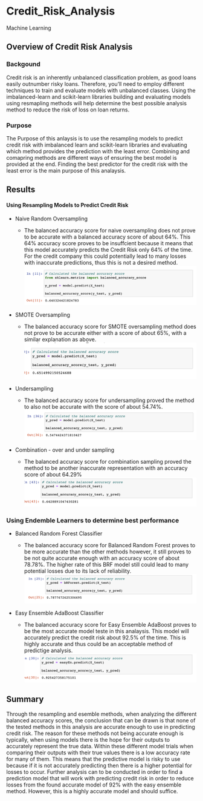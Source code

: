 # Credit_Risk_Analysis
Machine Learning

## Overview of Credit Risk Analysis

### Backgound 
Credit risk is an inherently unbalanced classification problem, as good loans easily outnumber risky loans. Therefore, you’ll need to employ different techniques to train and evaluate models with unbalanced classes. Using the imbalanced-learn and scikit-learn libraries building and evaluating models using resmapling methods will help determine the best possible analysis method to reduce the risk of loss on loan returns. 

### Purpose 
The Purpose of this anlaysis is to use the resampling models to predict credit risk with imbalanced learn and scikit-learn libraries and evaluating which method provides the prediction with the least error. Combining and comapring methods are different ways of ensuring the best model is provided at the end. Finding the best predictor for the credit risk with the least error is the main purpose of this analaysis.

## Results

#### Using Resampling Models to Predict Credit Risk
- Naive Random Oversampling
    - The balanced accuracy score for naive oversampling does not prove to be accurate with a balanced accuracy score of about 64%. This 64% accuracy score proves to be insuffcient because it means that this model accurately predicts the Credit Risk only 64% of the time. For the credit company this could potentially lead to many losses with inaccurate predictions, thus this is not a desired method. 
    ![NaiveOverAccuracy](Resources/NaiveOverAccuracy.png)
    
- SMOTE Oversampling
  - The balanced accuracy score for SMOTE oversampling method does not prove to be accurate either with a score of about 65%, with a similar explanation as above. 
  ![SMOTEOverAccuracy](Resources/SMOTEOverAccuracy.png)
  
- Undersampling
  - The balanced accuracy score for undersampling proved the method to also not be accurate with the score of about 54.74%.
  ![undersampAccuracy](Resources/undersampAccuracy.png)
  
- Combination - over and under sampling
  - The balanced accuracy score for combination sampling proved the method to be another inaccurate representation with an accuracy score of about 64.29% 
  ![ComboAccuracy](Resources/ComboAccuracy.png)

### Using Endemble Learners to determine best performance
- Balanced Random Forest Classifier
    - The balanced accuracy score for Balanced Random Forest proves to be more accurate than the other methods however, it still proves to be not quite accurate enough with an accuracy score of about 78.78%. The higher rate of this BRF model still could lead to many potential losses due to its lack of reliability. 
    ![BalancedRF](Resources/BalancedRF.png)
    
- Easy Ensemble AdaBoost Classifier
    - The balanced accuracy score for Easy Ensemble AdaBoost proves to be the most accurate model teste in this analaysis. This model will accurately predict the credit risk about 92.5% of the time. This is highly accurate and thus could be an acceptable method of predictige analysis. 
    ![AdaAccuracy](Resources/AdaAccuracy.png)
 
 
## Summary

Through the resampling and esemble methods, when analyzing the different balanced accuracy scores, the conclusion that can be drawn is that none of the tested methods in this analysis are accurate enough to use in predicting credit risk. The reason for these methods not being accurate enough is typically, when using models there is the hope for their outputs to accurately represent the true data. Within these different model trials when comparing their outputs with their true values there is a low accuracy rate for many of them. This means that the predictive model is risky to use because if it is not accurately predicting then there is a higher potential for losses to occur. 
Further analysis can to be conducted in order to find a prediction model that will work with predicting credit risk in order to reduce losses from the found accurate model of 92% with the easy ensemble method. However, this is a highly accurate model and should suffice.  
